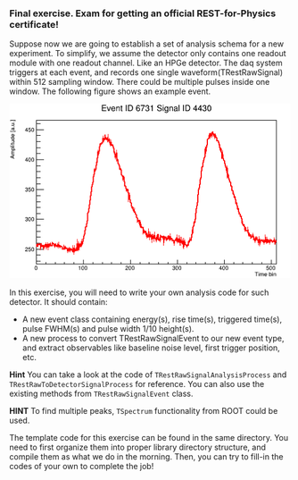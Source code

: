 ### Final exercise. Exam for getting an official REST-for-Physics certificate!

Suppose now we are going to establish a set of analysis schema for a new experiment. 
To simplify, we assume the detector only contains one readout module with one readout channel. Like an HPGe detector. The daq system triggers
at each event, and records one single waveform(TRestRawSignal) within 512 sampling window. There could be multiple pulses inside one window. 
The following figure shows an example event.

![xx](sample_event.png)

In this exercise, you will need to write your own analysis code for such detector. It should contain: 
* A new event class containing energy(s), rise time(s), triggered time(s), pulse FWHM(s) and pulse width 1/10 height(s).
* A new process to convert TRestRawSignalEvent to our new event type, and extract observables like baseline noise level, first trigger position, etc.

**Hint** You can take a look at the code of `TRestRawSignalAnalysisProcess` and `TRestRawToDetectorSignalProcess` for reference. You can also use the existing methods from `TRestRawSignalEvent` class. 

**HINT** To find multiple peaks, `TSpectrum` functionality from ROOT could be used.

The template code for this exercise can be found in the same directory. You need to first organize them into proper library directory structure, and compile them as what we do in the morning. Then, you can try to fill-in the codes of your own to complete the job!
